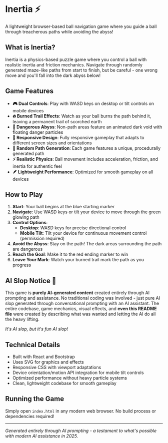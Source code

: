 # Inertia ⚡

A lightweight browser-based ball navigation game where you guide a ball through treacherous paths while avoiding the abyss!

## What is Inertia?

Inertia is a physics-based puzzle game where you control a ball with realistic inertia and friction mechanics. Navigate through randomly generated maze-like paths from start to finish, but be careful - one wrong move and you'll fall into the dark abyss below!

## Game Features

- **🎮 Dual Controls**: Play with WASD keys on desktop or tilt controls on mobile devices
- **🔥 Burned Trail Effects**: Watch as your ball burns the path behind it, leaving a permanent trail of scorched earth
- **🌌 Dangerous Abyss**: Non-path areas feature an animated dark void with floating danger particles
- **📱 Responsive Design**: Fully responsive gameplay that adapts to different screen sizes and orientations
- **🎯 Random Path Generation**: Each game features a unique, procedurally generated path
- **⚡ Realistic Physics**: Ball movement includes acceleration, friction, and inertia for authentic feel
- **🪶 Lightweight Performance**: Optimized for smooth gameplay on all devices

## How to Play

1. **Start**: Your ball begins at the blue starting marker
2. **Navigate**: Use WASD keys or tilt your device to move through the green glowing path
3. **Control Options**:
   - **Desktop**: WASD keys for precise directional control
   - **Mobile Tilt**: Tilt your device for continuous movement control (permission required)
4. **Avoid the Abyss**: Stay on the path! The dark areas surrounding the path are dangerous
5. **Reach the Goal**: Make it to the red ending marker to win
6. **Leave Your Mark**: Watch your burned trail mark the path as you progress

## AI Slop Notice 🤖

This game is **purely AI-generated content** created entirely through AI prompting and assistance. No traditional coding was involved - just pure AI slop generated through conversational prompting with an AI assistant. The entire codebase, game mechanics, visual effects, and **even this README file** were created by describing what was wanted and letting the AI do all the heavy lifting.

*It's AI slop, but it's fun AI slop!*

## Technical Details

- Built with React and Bootstrap
- Uses SVG for graphics and effects
- Responsive CSS with viewport adaptations
- Device orientation/motion API integration for mobile tilt controls
- Optimized performance without heavy particle systems
- Clean, lightweight codebase for smooth gameplay

## Running the Game

Simply open `index.html` in any modern web browser. No build process or dependencies required!

---

*Generated entirely through AI prompting - a testament to what's possible with modern AI assistance in 2025.*

